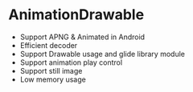 # AnimationDrawable
* Support APNG & Animated in Android
* Efficient decoder
* Support Drawable usage and glide library module
* Support animation play control
* Support still image
* Low memory usage
